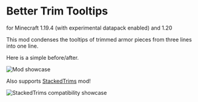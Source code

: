 # Better Trim Tooltips

for Minecraft 1.19.4 (with experimental datapack enabled) and 1.20

This mod condenses the tooltips of trimmed armor pieces from three lines into one line.

Here is a simple before/after.

![Mod showcase](https://github.com/Andrew6rant/Better-Trim-Tooltips/assets/57331134/6c76a19d-0f5d-4d37-a8aa-51c3e7be601a)

Also supports [StackedTrims](https://modrinth.com/mod/stacked-armor-trims) mod!

![StackedTrims compatibility showcase](https://github.com/Andrew6rant/Better-Trim-Tooltips/assets/57331134/5026a5af-a4d7-4175-b8c2-f1844ddda901)
